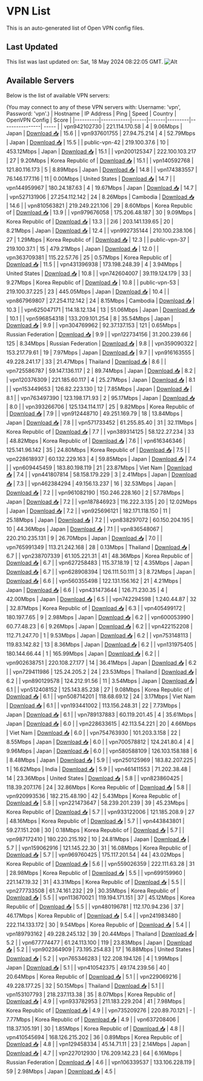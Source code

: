 # VPN List

This is an auto-generated list of Open VPN config files.

## Last Updated

This list was last updated on: Sat, 18 May 2024 08:22:05 GMT.
![Alt](https://repobeats.axiom.co/api/embed/186b98318ef1479477931607c1ad7d823f12451f.svg "Repobeats analytics image")

## Available Servers

Below is the list of available VPN servers:

(You may connect to any of these VPN servers with: Username: 'vpn', Password: 'vpn'.)
| Hostname | IP Address | Ping | Speed | Country | OpenVPN Config | Score |
|----------|------------|------|-------|---------|----------------| ----- |
| vpn942102730 | 221.114.170.58 | 4 | 9.06Mbps | Japan | [Download 📥](./configs/server_0_JP.ovpn) | 15.6 |
| vpn937601755 | 27.94.75.214 | 4 | 52.79Mbps | Japan | [Download 📥](./configs/server_1_JP.ovpn) | 15.5 |
| public-vpn-42 | 219.100.37.6 | 10 | 453.12Mbps | Japan | [Download 📥](./configs/server_2_JP.ovpn) | 15.1 |
| vpn200125347 | 222.100.103.217 | 27 | 9.20Mbps | Korea Republic of | [Download 📥](./configs/server_3_KR.ovpn) | 15.1 |
| vpn140592768 | 121.80.116.173 | 5 | 8.89Mbps | Japan | [Download 📥](./configs/server_4_JP.ovpn) | 14.8 |
| vpn174383557 | 76.146.177.116 | 11 | 0.00Mbps | United States | [Download 📥](./configs/server_5_US.ovpn) | 14.7 |
| vpn144959967 | 180.24.187.63 | 4 | 19.67Mbps | Japan | [Download 📥](./configs/server_6_JP.ovpn) | 14.7 |
| vpn527131906 | 27.254.112.142 | 24 | 8.26Mbps | Cambodia | [Download 📥](./configs/server_7_KH.ovpn) | 14.6 |
| vpn810563821 | 219.249.221.106 | 29 | 8.60Mbps | Korea Republic of | [Download 📥](./configs/server_8_KR.ovpn) | 13.9 |
| vpn979676058 | 175.206.48.187 | 30 | 9.09Mbps | Korea Republic of | [Download 📥](./configs/server_9_KR.ovpn) | 13.3 |
| 2i6 | 203.141.139.65 | 20 | 8.21Mbps | Japan | [Download 📥](./configs/server_10_JP.ovpn) | 12.4 |
| vpn992735144 | 210.100.238.106 | 27 | 1.29Mbps | Korea Republic of | [Download 📥](./configs/server_11_KR.ovpn) | 12.3 |
| public-vpn-37 | 219.100.37.1 | 15 | 479.21Mbps | Japan | [Download 📥](./configs/server_12_JP.ovpn) | 12.0 |
| vpn363709381 | 115.22.57.76 | 25 | 0.57Mbps | Korea Republic of | [Download 📥](./configs/server_13_KR.ovpn) | 11.5 |
| vpn431396938 | 173.198.248.39 | 4 | 3.94Mbps | United States | [Download 📥](./configs/server_14_US.ovpn) | 10.8 |
| vpn742604007 | 39.119.124.179 | 33 | 9.27Mbps | Korea Republic of | [Download 📥](./configs/server_15_KR.ovpn) | 10.8 |
| public-vpn-53 | 219.100.37.225 | 23 | 445.05Mbps | Japan | [Download 📥](./configs/server_16_JP.ovpn) | 10.4 |
| vpn867969807 | 27.254.112.142 | 24 | 8.15Mbps | Cambodia | [Download 📥](./configs/server_17_KH.ovpn) | 10.3 |
| vpn625047171 | 114.18.12.134 | 13 | 51.06Mbps | Japan | [Download 📥](./configs/server_18_JP.ovpn) | 10.1 |
| vpn596854318 | 133.209.101.254 | 8 | 35.54Mbps | Japan | [Download 📥](./configs/server_19_JP.ovpn) | 9.9 |
| vpn304769962 | 92.37.137.153 | 121 | 0.65Mbps | Russian Federation | [Download 📥](./configs/server_20_RU.ovpn) | 9.9 |
| vpn122734156 | 31.200.239.66 | 125 | 8.34Mbps | Russian Federation | [Download 📥](./configs/server_21_RU.ovpn) | 9.8 |
| vpn359090322 | 153.217.79.61 | 19 | 7.97Mbps | Japan | [Download 📥](./configs/server_22_JP.ovpn) | 9.7 |
| vpn916163555 | 49.228.241.17 | 33 | 21.47Mbps | Thailand | [Download 📥](./configs/server_23_TH.ovpn) | 8.6 |
| vpn725586787 | 59.147.136.117 | 2 | 89.74Mbps | Japan | [Download 📥](./configs/server_24_JP.ovpn) | 8.2 |
| vpn120376309 | 221.185.60.117 | 4 | 25.27Mbps | Japan | [Download 📥](./configs/server_25_JP.ovpn) | 8.1 |
| vpn153449653 | 126.82.223.130 | 12 | 7.85Mbps | Japan | [Download 📥](./configs/server_26_JP.ovpn) | 8.1 |
| vpn763497390 | 123.198.171.93 | 2 | 95.17Mbps | Japan | [Download 📥](./configs/server_27_JP.ovpn) | 8.0 |
| vpn393266706 | 125.134.114.117 | 25 | 9.82Mbps | Korea Republic of | [Download 📥](./configs/server_28_KR.ovpn) | 7.9 |
| vpn912448710 | 49.251.169.79 | 18 | 13.84Mbps | Japan | [Download 📥](./configs/server_29_JP.ovpn) | 7.8 |
| vpn571733452 | 61.255.85.40 | 31 | 32.11Mbps | Korea Republic of | [Download 📥](./configs/server_30_KR.ovpn) | 7.7 |
| vpn389314125 | 58.122.27.234 | 33 | 48.82Mbps | Korea Republic of | [Download 📥](./configs/server_31_KR.ovpn) | 7.6 |
| vpn616346346 | 125.141.96.142 | 35 | 24.80Mbps | Korea Republic of | [Download 📥](./configs/server_32_KR.ovpn) | 7.5 |
| vpn228618937 | 60.132.229.163 | 4 | 59.85Mbps | Japan | [Download 📥](./configs/server_33_JP.ovpn) | 7.4 |
| vpn609445459 | 183.80.198.119 | 21 | 23.87Mbps | Viet Nam | [Download 📥](./configs/server_34_VN.ovpn) | 7.4 |
| vpn441807814 | 58.158.179.229 | 3 | 2.41Mbps | Japan | [Download 📥](./configs/server_35_JP.ovpn) | 7.3 |
| vpn462384294 | 49.156.13.237 | 16 | 32.53Mbps | Japan | [Download 📥](./configs/server_36_JP.ovpn) | 7.2 |
| vpn961082190 | 150.246.228.160 | 2 | 57.78Mbps | Japan | [Download 📥](./configs/server_37_JP.ovpn) | 7.2 |
| vpn187846923 | 116.222.3.135 | 20 | 12.02Mbps | Japan | [Download 📥](./configs/server_38_JP.ovpn) | 7.2 |
| vpn925696121 | 182.171.118.150 | 11 | 25.18Mbps | Japan | [Download 📥](./configs/server_39_JP.ovpn) | 7.2 |
| vpn838297072 | 60.150.204.195 | 10 | 44.36Mbps | Japan | [Download 📥](./configs/server_40_JP.ovpn) | 7.1 |
| vpn836548067 | 220.210.235.131 | 9 | 26.70Mbps | Japan | [Download 📥](./configs/server_41_JP.ovpn) | 7.0 |
| vpn765991349 | 113.21.242.168 | 28 | 0.13Mbps | Thailand | [Download 📥](./configs/server_42_TH.ovpn) | 6.7 |
| vpn238707339 | 61.105.221.31 | 41 | 48.36Mbps | Korea Republic of | [Download 📥](./configs/server_43_KR.ovpn) | 6.7 |
| vpn627258483 | 115.37.18.19 | 12 | 4.35Mbps | Japan | [Download 📥](./configs/server_44_JP.ovpn) | 6.7 |
| vpn628908394 | 126.111.50.111 | 3 | 8.72Mbps | Japan | [Download 📥](./configs/server_45_JP.ovpn) | 6.6 |
| vpn560355498 | 122.131.156.162 | 21 | 4.21Mbps | Japan | [Download 📥](./configs/server_46_JP.ovpn) | 6.6 |
| vpn431473644 | 126.71.230.35 | 4 | 42.00Mbps | Japan | [Download 📥](./configs/server_47_JP.ovpn) | 6.5 |
| vpn742294598 | 1.240.44.87 | 32 | 32.87Mbps | Korea Republic of | [Download 📥](./configs/server_48_KR.ovpn) | 6.3 |
| vpn405499172 | 180.197.7.65 | 9 | 2.98Mbps | Japan | [Download 📥](./configs/server_49_JP.ovpn) | 6.2 |
| vpn600053990 | 60.77.48.23 | 6 | 9.26Mbps | Japan | [Download 📥](./configs/server_50_JP.ovpn) | 6.2 |
| vpn422152208 | 112.71.247.70 | 1 | 9.53Mbps | Japan | [Download 📥](./configs/server_51_JP.ovpn) | 6.2 |
| vpn753148113 | 119.83.142.82 | 13 | 8.36Mbps | Japan | [Download 📥](./configs/server_52_JP.ovpn) | 6.2 |
| vpn131975405 | 180.144.66.44 | 1 | 165.99Mbps | Japan | [Download 📥](./configs/server_53_JP.ovpn) | 6.2 |
| vpn902638751 | 220.108.27.177 | 14 | 36.41Mbps | Japan | [Download 📥](./configs/server_54_JP.ovpn) | 6.2 |
| vpn729411986 | 125.24.205.2 | 24 | 23.53Mbps | Thailand | [Download 📥](./configs/server_55_TH.ovpn) | 6.2 |
| vpn890129578 | 124.212.91.56 | 11 | 3.54Mbps | Japan | [Download 📥](./configs/server_56_JP.ovpn) | 6.1 |
| vpn512408152 | 125.143.85.238 | 27 | 9.08Mbps | Korea Republic of | [Download 📥](./configs/server_57_KR.ovpn) | 6.1 |
| vpn508714201 | 118.68.69.12 | 24 | 3.17Mbps | Viet Nam | [Download 📥](./configs/server_58_VN.ovpn) | 6.1 |
| vpn193441002 | 113.156.248.31 | 22 | 7.73Mbps | Japan | [Download 📥](./configs/server_59_JP.ovpn) | 6.1 |
| vpn789137883 | 60.119.201.45 | 4 | 35.61Mbps | Japan | [Download 📥](./configs/server_60_JP.ovpn) | 6.0 |
| vpn228633615 | 42.113.54.221 | 20 | 4.66Mbps | Viet Nam | [Download 📥](./configs/server_61_VN.ovpn) | 6.0 |
| vpn754763930 | 101.203.3.158 | 22 | 8.55Mbps | Japan | [Download 📥](./configs/server_62_JP.ovpn) | 6.0 |
| vpn700578812 | 124.241.80.4 | 4 | 9.96Mbps | Japan | [Download 📥](./configs/server_63_JP.ovpn) | 6.0 |
| vpn580588109 | 126.103.158.188 | 6 | 8.48Mbps | Japan | [Download 📥](./configs/server_64_JP.ovpn) | 5.9 |
| vpn250125969 | 183.82.207.225 | 1 | 16.62Mbps | India | [Download 📥](./configs/server_65_IN.ovpn) | 5.9 |
| vpn461411553 | 71.202.38.48 | 14 | 23.36Mbps | United States | [Download 📥](./configs/server_66_US.ovpn) | 5.8 |
| vpn823860425 | 118.39.207.176 | 24 | 32.86Mbps | Korea Republic of | [Download 📥](./configs/server_67_KR.ovpn) | 5.8 |
| vpn920993536 | 182.215.48.190 | 42 | 5.43Mbps | Korea Republic of | [Download 📥](./configs/server_68_KR.ovpn) | 5.8 |
| vpn221473647 | 58.239.201.239 | 39 | 45.23Mbps | Korea Republic of | [Download 📥](./configs/server_69_KR.ovpn) | 5.7 |
| vpn933122006 | 121.185.208.9 | 27 | 48.16Mbps | Korea Republic of | [Download 📥](./configs/server_70_KR.ovpn) | 5.7 |
| vpn443843801 | 59.27.151.208 | 30 | 0.18Mbps | Korea Republic of | [Download 📥](./configs/server_71_KR.ovpn) | 5.7 |
| vpn987172410 | 180.220.215.192 | 10 | 24.81Mbps | Japan | [Download 📥](./configs/server_72_JP.ovpn) | 5.7 |
| vpn159062916 | 121.145.22.30 | 31 | 16.08Mbps | Korea Republic of | [Download 📥](./configs/server_73_KR.ovpn) | 5.7 |
| vpn969760425 | 175.117.201.54 | 44 | 43.02Mbps | Korea Republic of | [Download 📥](./configs/server_74_KR.ovpn) | 5.6 |
| vpn559026359 | 222.111.63.28 | 31 | 28.98Mbps | Korea Republic of | [Download 📥](./configs/server_75_KR.ovpn) | 5.5 |
| vpn699159960 | 221.147.19.32 | 31 | 43.31Mbps | Korea Republic of | [Download 📥](./configs/server_76_KR.ovpn) | 5.5 |
| vpn277733508 | 61.74.161.232 | 29 | 30.35Mbps | Korea Republic of | [Download 📥](./configs/server_77_KR.ovpn) | 5.5 |
| vpn113670021 | 119.194.171.151 | 37 | 45.12Mbps | Korea Republic of | [Download 📥](./configs/server_78_KR.ovpn) | 5.5 |
| vpn480196781 | 112.170.94.236 | 37 | 46.17Mbps | Korea Republic of | [Download 📥](./configs/server_79_KR.ovpn) | 5.4 |
| vpn241983480 | 222.114.133.172 | 30 | 9.54Mbps | Korea Republic of | [Download 📥](./configs/server_80_KR.ovpn) | 5.4 |
| vpn189793162 | 49.228.245.132 | 39 | 20.44Mbps | Thailand | [Download 📥](./configs/server_81_TH.ovpn) | 5.2 |
| vpn677774477 | 61.24.113.100 | 119 | 23.83Mbps | Japan | [Download 📥](./configs/server_82_JP.ovpn) | 5.2 |
| vpn902364909 | 73.195.254.83 | 17 | 16.88Mbps | United States | [Download 📥](./configs/server_83_US.ovpn) | 5.2 |
| vpn765346283 | 122.208.194.126 | 4 | 1.99Mbps | Japan | [Download 📥](./configs/server_84_JP.ovpn) | 5.1 |
| vpn410542375 | 49.174.239.56 | 40 | 20.64Mbps | Korea Republic of | [Download 📥](./configs/server_85_KR.ovpn) | 5.1 |
| vpn229069216 | 49.228.177.25 | 32 | 50.15Mbps | Thailand | [Download 📥](./configs/server_86_TH.ovpn) | 5.1 |
| vpn153107793 | 218.237.113.38 | 35 | 8.07Mbps | Korea Republic of | [Download 📥](./configs/server_87_KR.ovpn) | 4.9 |
| vpn933782953 | 211.183.229.204 | 41 | 7.98Mbps | Korea Republic of | [Download 📥](./configs/server_88_KR.ovpn) | 4.9 |
| vpn735209276 | 220.89.70.121 | - | 7.77Mbps | Korea Republic of | [Download 📥](./configs/server_89_KR.ovpn) | 4.9 |
| vpn637208406 | 118.37.105.191 | 30 | 1.85Mbps | Korea Republic of | [Download 📥](./configs/server_90_KR.ovpn) | 4.8 |
| vpn410545694 | 168.126.215.202 | 36 | 0.89Mbps | Korea Republic of | [Download 📥](./configs/server_91_KR.ovpn) | 4.8 |
| vpn129458334 | 45.14.71.11 | 23 | 2.14Mbps | Japan | [Download 📥](./configs/server_92_JP.ovpn) | 4.7 |
| vpn227012930 | 176.209.142.23 | 64 | 6.16Mbps | Russian Federation | [Download 📥](./configs/server_93_RU.ovpn) | 4.6 |
| vpn106339537 | 133.106.228.119 | 59 | 2.98Mbps | Japan | [Download 📥](./configs/server_94_JP.ovpn) | 4.5 |
